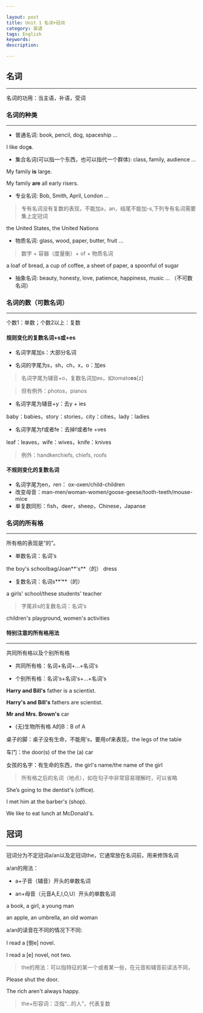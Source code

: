 ```yaml
---

layout: post
title: Unit 1 名词+冠词
category: 英语
tags: English
keywords: 
description: 

---
```


## 名词 

----------


名词的功用：当主语，补语，受词

### 名词的种类 ##
----------

- 普通名词: book, pencil, dog, spaceship ...

I like dog**s**.

- 集合名词(可以指一个东西，也可以指代一个群体): class, family, audience ...

My family **is** large.

My family **are** all early risers.	 

- 专业名词: Bob, Smith, April, London ...

>专有名词没有复数的表现，不能加a，an，结尾不能加-s,下列专有名词需要集上定冠词
	
the United States, the United Nations 
	
- 物质名词: glass, wood, paper, butter, fruit ...
	
>数字 + 容器（度量衡）+ of + 物质名词

a loaf of bread, a cup of coffee, a sheet of paper, a spoonful of sugar

- 抽象名词: beauty, honesty, love, patience, happiness, music ... （不可数名词）


### 名词的数（可数名词）
----------

个数1：单数；个数2以上：复数

#### 规则变化的复数名词+s或+es

- 名词字尾加s：大部分名词

- 名词的字尾为s，sh，ch，x，o：加es

>名词字尾为辅音+o，复数名词加es，如tomato**es**[z]

>但有例外：photos，pianos

- 名词字尾为辅音+y：去y + ies

baby：babies，story：stories，city：cities，lady：ladies

- 名词字尾为f或者fe：去掉f或者fe +ves

leaf：leaves，wife：wives，knife：knives
	
>例外：handkerchiefs, chiefs, roofs

#### 不规则变化的复数名词

- 名词字尾为en，ren： ox-oxen/child-children
- 改变母音：man-men/woman-women/goose-geese/tooth-teeth/mouse-mice
- 单复数同形：fish，deer，sheep，Chinese，Japanse

### 名词的所有格 
----------

所有格的表现是“的”。

- 单数名词：名词’s

the boy's schoolbag/Joan**'s**（的） dress

- 复数名词：名词s**’**（的）

a girls' school/these students' teacher

>字尾非s的复数名词：名词’s
	
children's playground, women's activities

#### 特别注意的所有格用法
----------

共同所有格以及个别所有格

- 共同所有格：名词+名词+...+名词’s

- 个别所有格：名词’s+名词’s+...+名词’s

**Harry and Bill's** father is a scientist.
	
**Harry's and Bill's** fathers are scientist.
	
**Mr and Mrs. Brown's** car

- (无)生物所有格 A的B：B of A

桌子的脚：桌子没有生命，不能用’s，要用of来表现，the legs of the table

车门：the door(s) of the the (a) car

女孩的名字：有生命的东西，the girl's name/the name of the girl

>所有格之后的名词（地点），如在句子中非常容易理解时，可以省略 

She’s going to the dentist's (office).

I met him at the barber's (shop).

We like to eat lunch at McDonald's.


## 冠词
----------

冠词分为不定冠词a/an以及定冠词the，它通常放在名词前，用来修饰名词

a/an的用法：

- a+子音（辅音）开头的单数名词

- an+母音（元音A,E,I,O,U）开头的单数名词

a book, a girl, a young man

an apple, an umbrella, an old woman

a/an的读音在不同的情况下不同:
	
I read a [倒e] novel.

I read a [e] novel, not two.

>the的用法：可以指特征的某一个或者某一些，在元音和辅音前读法不同，

Please shut the door.

The rich aren't always happy.

>the+形容词：泛指“...的人”，代表复数




